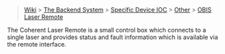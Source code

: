 > [Wiki](Home) > [The Backend System](The-Backend-System) > [Specific Device IOC](Specific-Device-IOC) > [Other](Other) > [OBIS Laser Remote](OBIS-Remote)

The Coherent Laser Remote is a small control box which connects to a single laser and provides status and fault information which is available via the remote interface.